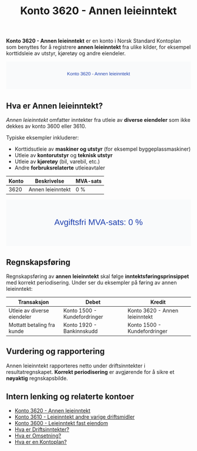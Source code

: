 ﻿---
title: "Konto 3620 - Annen leieinntekt"
seoTitle: "3620-annen-leieinntekt"
meta_description: '**Konto 3620 - Annen leieinntekt** er en konto i Norsk Standard Kontoplan som benyttes for å registrere **annen leieinntekt** fra ulike kilder, for eksempel ko...'
slug: 3620-annen-leieinntekt
type: blog
layout: pages/single
---

**Konto 3620 - Annen leieinntekt** er en konto i Norsk Standard Kontoplan som benyttes for å registrere **annen leieinntekt** fra ulike kilder, for eksempel korttidsleie av utstyr, kjøretøy og andre eiendeler.

![Illustrasjon av konto 3620 Annen leieinntekt](3620-annen-leieinntekt-image.svg)

## Hva er Annen leieinntekt?

*Annen leieinntekt* omfatter inntekter fra utleie av **diverse eiendeler** som ikke dekkes av konto 3600 eller 3610.

Typiske eksempler inkluderer:

* Korttidsutleie av **maskiner og utstyr** (for eksempel byggeplassmaskiner)
* Utleie av **kontorutstyr** og **teknisk utstyr**
* Utleie av **kjøretøy** (bil, varebil, etc.)
* Andre **forbruksrelaterte** utleieavtaler

| Konto | Beskrivelse              | MVA-sats |
|-------|--------------------------|----------|
| 3620  | Annen leieinntekt        | 0 %      |

![Avgiftsfri MVA-sats: 0 %](3620-mva-avgiftsfri.svg)

## Regnskapsføring

Regnskapsføring av **annen leieinntekt** skal følge **inntektsføringsprinsippet** med korrekt periodisering. Under ser du eksempler på føring av annen leieinntekt:

| Transaksjon                          | Debet                             | Kredit                           |
|--------------------------------------|-----------------------------------|----------------------------------|
| Utleie av diverse eiendeler          | Konto 1500 - Kundefordringer      | Konto 3620 - Annen leieinntekt    |
| Mottatt betaling fra kunde           | Konto 1920 - Bankinnskudd         | Konto 1500 - Kundefordringer      |

## Vurdering og rapportering

Annen leieinntekt rapporteres netto under driftsinntekter i resultatregnskapet. **Korrekt periodisering** er avgjørende for å sikre et **nøyaktig** regnskapsbilde.

## Intern lenking og relaterte kontoer

* [Konto 3620 - Annen leieinntekt](/blogs/kontoplan/3620-annen-leieinntekt "Konto 3620 - Annen leieinntekt")
* [Konto 3610 - Leieinntekt andre varige driftsmidler](/blogs/kontoplan/3610-leieinntekt-andre-varige-driftsmidler "Konto 3610 - Leieinntekt andre varige driftsmidler")
* [Konto 3600 - Leieinntekt fast eiendom](/blogs/kontoplan/3600-leieinntekt-fast-eiendom "Konto 3600 - Leieinntekt fast eiendom")
* [Hva er Driftsinntekter?](/blogs/regnskap/hva-er-driftsinntekter "Hva er Driftsinntekter? Komplett Guide til Driftsinntekter i Regnskap")
* [Hva er Omsetning?](/blogs/regnskap/hva-er-omsetning "Hva er Omsetning? Komplett Guide til Omsetning i Regnskap og Skatt")
* [Hva er en Kontoplan?](/blogs/regnskap/hva-er-kontoplan "Hva er en Kontoplan? Komplett Guide til Kontoplaner i Norsk Regnskap")






